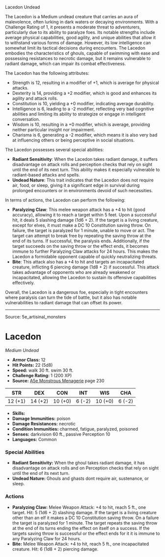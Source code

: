 <MonsterName/>Lacedon</MonsterName>
<CreatureType/>Undead</CreatureType>

<summary>The Lacedon is a Medium undead creature that carries an aura of malevolence, often lurking in dark waters or decaying environments. With a Challenge Rating of 1, it presents a moderate threat to adventurers, particularly due to its ability to paralyze foes. Its notable strengths include average physical capabilities, good agility, and unique abilities that allow it to withstand various forms of damage. However, its low intelligence can somewhat limit its tactical decisions during encounters. The Lacedon embodies the characteristics of ghouls, capable of swimming with ease and possessing resistances to necrotic damage, but it remains vulnerable to radiant damage, which can impair its combat effectiveness.</summary>

<detail>

The Lacedon has the following attributes: 

- Strength is 12, resulting in a modifier of +1, which is average for physical attacks. 
- Dexterity is 14, providing a +2 modifier, which is good and enhances its agility and attack rolls. 
- Constitution is 10, yielding a +0 modifier, indicating average durability. 
- Intelligence is 6, leading to a -2 modifier, reflecting very bad cognitive abilities and limiting its ability to strategize or engage in intelligent conversation. 
- Wisdom is 10, resulting in a +0 modifier, which is average, providing neither particular insight nor impairment. 
- Charisma is 6, generating a -2 modifier, which means it is also very bad at influencing others or being perceptive in social situations.

The Lacedon possesses several special abilities: 

- **Radiant Sensitivity**: When the Lacedon takes radiant damage, it suffers disadvantage on attack rolls and perception checks that rely on sight until the end of its next turn. This ability makes it especially vulnerable to radiant-based attacks and spells. 
- **Undead Nature**: This trait indicates that the Lacedon does not require air, food, or sleep, giving it a significant edge in survival during prolonged encounters or in environments devoid of such necessities.

In terms of actions, the Lacedon can perform the following:

- **Paralyzing Claw**: This melee weapon attack has a +4 to hit (good accuracy), allowing it to reach a target within 5 feet. Upon a successful hit, it deals 5 slashing damage (1d6 + 2). If the target is a living creature, except for elves, it must make a DC 10 Constitution saving throw. On failure, the target is paralyzed for 1 minute, unable to move or act. The target can attempt to break free by repeating the saving throw at the end of its turns. If successful, the paralysis ends. Additionally, if the target succeeds on the saving throw or the effect ends, it becomes immune to further Paralyzing Claw attacks for 24 hours. This makes the Lacedon a formidable opponent capable of quickly neutralizing threats. 
- **Bite**: This attack also has a +4 to hit and targets an incapacitated creature, inflicting 6 piercing damage (1d8 + 2) if successful. This attack takes advantage of opponents who are already weakened or incapacitated, allowing the Lacedon to sustain its offensive capabilities effectively.

Overall, the Lacedon is a dangerous foe, especially in tight encounters where paralysis can turn the tide of battle, but it also has notable vulnerabilities to radiant damage that can offset its power.</detail>



---

Source: 5e_artisinal_monsters

# Lacedon

*Medium* *Undead*

- **Armor Class:** 12
- **Hit Points:** 22 (5d8)
- **Speed:** walk 30 ft. swim 30 ft.
- **Challenge Rating:** 1 (200 XP)
- **Source:** [A5e Monstrous Menagerie](https://enpublishingrpg.com/products/level-up-monstrous-menagerie-a5e) page 230

| STR | DEX | CON | INT | WIS | CHA |
| --- | --- | --- | --- | --- | --- |
| 12 (+1) | 14 (+2) | 10 (+0) | 6 (-2) | 10 (+0) | 6 (-2) |

- **Skills:** 
- **Damage Immunities:** poison
- **Damage Resistances:** necrotic
- **Condition Immunities:** charmed, fatigue, paralyzed, poisoned
- **Senses:** darkvision 60 ft., passive Perception 10
- **Languages:** Common

### Special Abilities

- **Radiant Sensitivity:** When the ghoul takes radiant damage, it has disadvantage on attack rolls and on Perception checks that rely on sight until the end of its next turn.
- **Undead Nature:** Ghouls and ghasts dont require air, sustenance, or sleep.

### Actions

- **Paralyzing Claw:** Melee Weapon Attack: +4 to hit, reach 5 ft., one target. Hit: 5 (1d6 + 2) slashing damage. If the target is a living creature other than an elf  it makes a DC 10 Constitution saving throw. On a failure  the target is paralyzed for 1 minute. The target repeats the saving throw at the end of its turns  ending the effect on itself on a success. If the targets saving throw is successful or the effect ends for it  it is immune to any Paralyzing Claw for 24 hours.
- **Bite:** Melee Weapon Attack: +4 to hit, reach 5 ft., one incapacitated creature. Hit: 6 (1d8 + 2) piercing damage.




